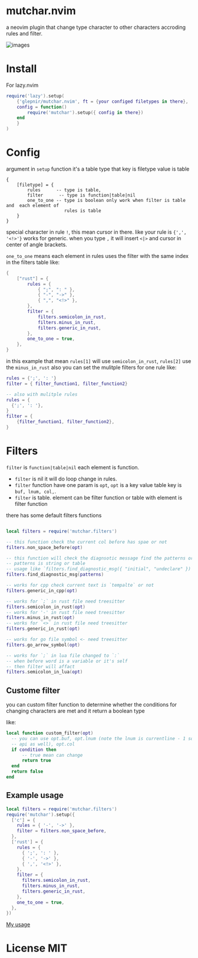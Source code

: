 # mutchar.nvim

a neovim plugin that change type character to other characters accroding rules and filter.

![images](https://user-images.githubusercontent.com/41671631/211135355-dddb0ecf-32e6-454c-9988-657e6165a90f.gif)

# Install

For lazy.nvim

```lua
require('lazy').setup(
    {'glepnir/mutchar.nvim', ft = {your configed filetypes in there},
    config = function()
        require('mutchar').setup({ config in there})
    end
    }
)
```

# Config

argument in `setup` function it's a table type that key is filetype value is table

```
{
    [filetype] = {
        rules      -- type is table,
        filter      -- type is function|table|nil
        one_to_one -- type is boolean only work when filter is table and  each element of
                      rules is table
    }
}
```
special character in rule `!`, this mean cursor in there. like your rule is `{',', '<!>'}` works for
generic. when you type `,` it will insert `<|>` and cursor in center of angle brackets.

`one_to_one` means each element in rules uses the filter with the same index in the filters table
like:

```lua
{
	["rust"] = {
		rules = {
			{ ";", ": " },
			{ "-", "->" },
			{ ",", "<!>" },
		},
		filter = {
			filters.semicolon_in_rust,
			filters.minus_in_rust,
			filters.generic_in_rust,
		},
		one_to_one = true,
	},
}
```

in this example that mean `rules[1]` will use `semicolon_in_rust`, `rules[2]` use the `minus_in_rust`
also you can set the mulitple filters for one rule like:

```lua
rules = {';', ': '}
filter = { filter_function1, filter_function2}

-- also with mulitple rules
rules = {
  {';', ': '},
}
filter = {
    {filter_function1, filter_function2},
}
```

# Filters

`filter` is `function|table|nil` each element is function. 

-  `filter` is nil it will do loop change in rules.
-  `filter` function have one param is `opt`, `opt` is a key value table key is `buf, lnum, col,`. 
-  `filter` is table. element can be filter function or table with element is filter function 

there has some default filters functions

```lua

local filters = require('mutchar.filters')

-- this function check the current col before has spae or not
filters.non_space_before(opt)

-- this function will check the diagnsotic message find the patterns or not
-- patterns is string or table
-- usage like `filters.find_diagnostic_msg({ "initial", "undeclare" })`
filters.find_diagnostic_msg(patterns)

-- works for cpp check current text is `tempalte` or not
filters.generic_in_cpp(opt)

-- works for `;` in rust file need treesitter
filters.semicolon_in_rust(opt)
-- works for '-' in rust file need treesitter
filters.minus_in_rust(opt)
-- works for `<>` in rust file need treesitter
filters.generic_in_rust(opt)

-- works for go file symbol <- need treesitter
filters.go_arrow_symbol(opt)

-- works for `;` in lua file changed to `:`
-- when before word is a variable or it's self
-- then filter will affact
filters.semicolon_in_lua(opt)
```

## Custome filter

you can custom filter function to determine whether the conditions for changing characters are met
and it return a boolean type

like:

```lua
local function custom_filter(opt)
  -- you can use opt.buf, opt.lnum (note the lnum is currentline - 1 so you can pass it to neovim
  -- api as well), opt.col
  if condition then
      -- true mean can change
      return true
  end
  return false
end
```

## Example usage

```lua
local filters = require('mutchar.filters')
require('mutchar').setup({
  ['c'] = {
    rules = { '-', '->' },
    filter = filters.non_space_before,
  },
  ['rust'] = {
    rules = {
      { ';', ': ' },
      { '-', '->' },
      { ',', '<!>' },
    },
    filter = {
      filters.semicolon_in_rust,
      filters.minus_in_rust,
      filters.generic_in_rust,
    },
    one_to_one = true,
  },
})
```

[My usage](https://github.com/glepnir/nvim/blob/main/lua/modules/editor/config.lua#L102)

# License MIT
